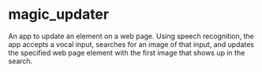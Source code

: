 # magic_updater
An app to update an element on a web page. Using speech recognition, the app accepts a vocal input, searches for an image of that input, and updates the specified web page element with the first image that shows up in the search.
